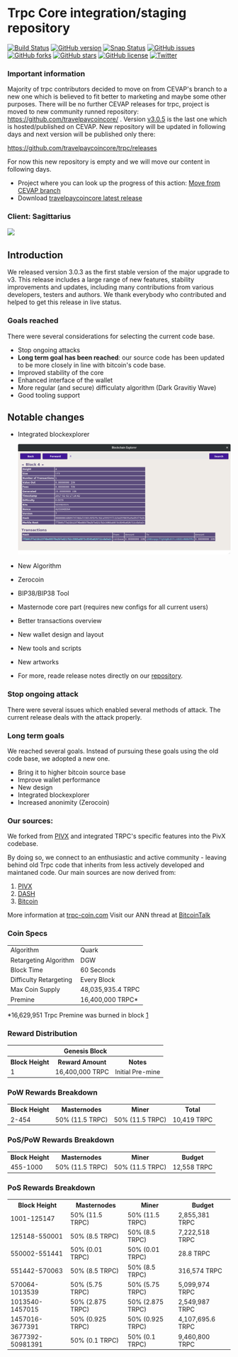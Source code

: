 Trpc Core integration/staging repository
=====================================

[![Build Status](https://travis-ci.org/cevap/trpc.svg?branch=master)](https://travis-ci.org/cevap/trpc) [![GitHub version](https://badge.fury.io/gh/cevap%2Ftrpc.svg)](https://badge.fury.io/gh/cevap%2Ftrpc) [![Snap Status](https://build.snapcraft.io/badge/cevap/trpc.svg)](https://build.snapcraft.io/user/cevap/trpc) [![GitHub issues](https://img.shields.io/github/issues/cevap/trpc.svg)](https://github.com/cevap/trpc/issues) [![GitHub forks](https://img.shields.io/github/forks/cevap/trpc.svg)](https://github.com/cevap/trpc/network) [![GitHub stars](https://img.shields.io/github/stars/cevap/trpc.svg)](https://github.com/cevap/trpc/stargazers) [![GitHub license](https://img.shields.io/github/license/cevap/trpc.svg)](https://github.com/cevap/trpc) [![Twitter](https://img.shields.io/twitter/url/https/github.com/cevap/trpc.svg?style=social)](https://twitter.com/intent/tweet?text=Wow:&url=https%3A%2F%2Fgithub.com%2Fcevap%2Ftrpc)

### Important information

Majority of trpc contributors decided to move on from CEVAP's branch to a new one which is believed to fit better to marketing and maybe some other purposes. There will be no further CEVAP releases for trpc, project is moved to new community runned repository: https://github.com/travelpaycoincore/ . Version [v3.0.5](https://github.com/cevap/trpc/releases/tag/3.0.5) is the last one which is hosted/published on CEVAP. New repository will be updated in following days and next version will be published only there: 

  https://github.com/travelpaycoincore/trpc/releases
  
For now this new repository is empty and we will move our content in following days. 

  - Project where you can look up the progress of this action: [Move from CEVAP branch](https://github.com/orgs/travelpaycoincore/projects/1)
  - Download [travelpaycoincore latest release](https://github.com/travelpaycoincore/trpc/releases)

### Client: Sagittarius

![](assets/images/Sagittarius.jpg)

## Introduction

We released version 3.0.3 as the first stable version of the major upgrade to v3. This release includes a large range of new features, stability improvements and updates, including many contributions from various developers, testers and authors. We thank everybody who contributed and helped to get this release in live status.

### Goals reached

There were several considerations for selecting the current code base.

  - Stop ongoing attacks
  - **Long term goal has been reached**: our source code has been updated to be more closely in line with bitcoin's code base.
  - Improved stability of the core
  - Enhanced interface of the wallet
  - More regular (and secure) difficulaty algorithm (Dark Gravitiy Wave)
  - Good tooling support
 
## Notable changes

 - Integrated blockexplorer

   ![Blockexplorer](assets/images/integrated-blockexplorer.png)

 - New Algorithm
 - Zerocoin
 - BIP38/BIP38 Tool
 - Masternode core part (requires new configs for all current users)
 - Better transactions overview
 - New wallet design and layout
 - New tools and scripts
 - New artworks
 - For more, reade release notes directly on our [repository](https://github.com/cevap/trpc).
### Stop ongoing attack

There were several issues which enabled several methods of attack. The current release deals with the attack properly.

### Long term goals
We reached several goals. Instead of pursuing these goals using the old code base, we adopted a new one.

 - Bring it to higher bitcoin source base
 - Improve wallet performance
 - New design
 - Integrated blockexplorer
 - Increased anonimity (Zerocoin)

### Our sources: 
We forked from [PIVX](https://github.com/PIVX-Project/PIVX) and integrated TRPC's specific features into the PivX codebase.

By doing so, we connect to an enthusiastic and active community - leaving behind old Trpc code that inherits from less actively developed and maintaned code. Our main sources are now derived from:

  1. [PIVX](https://github.com/PIVX-Project/PIVX)
  1. [DASH](https://github.com/dashpay/dash)
  1. [Bitcoin](https://github.com/bitcoin/bitcoin)


More information at [trpc-coin.com](https://www.trpc-coin.com) Visit our ANN thread at [BitcoinTalk](https://bitcointalk.org/index.php?topic=1443633.7200)

### Coin Specs
<table>
<tr><td>Algorithm</td><td>Quark</td></tr>
<tr><td>Retargeting Algorithm</td><td>DGW</td></tr>
<tr><td>Block Time</td><td>60 Seconds</td></tr>
<tr><td>Difficulty Retargeting</td><td>Every Block</td></tr>
<tr><td>Max Coin Supply</td><td>48,035,935.4 TRPC</td></tr>
<tr><td>Premine</td><td>16,400,000 TRPC*</td></tr>
</table>

*16,629,951 Trpc Premine was burned in block [1](https://chainz.cryptoid.info/trpc/block.dws?000000ed2f68cd6c7935831cc1d473da7c6decdb87e8b5dba0afff0b00002690.htm)

### Reward Distribution

<table>
<th colspan=4>Genesis Block</th>
<tr><th>Block Height</th><th>Reward Amount</th><th>Notes</th></tr>
<tr><td>1</td><td>16,400,000 TRPC</td><td>Initial Pre-mine</td></tr>
</table>

### PoW Rewards Breakdown

<table>
<th>Block Height</th><th>Masternodes</th><th>Miner</th><th>Total</th>
<tr><td>2-454</td><td>50% (11.5 TRPC)</td><td>50% (11.5 TRPC)</td><td>10,419 TRPC</td></tr>
</table>

### PoS/PoW Rewards Breakdown

<table>
<th>Block Height</th><th>Masternodes</th><th>Miner</th><th>Budget</th>
<tr><td>455-1000</td><td>50% (11.5 TRPC)</td><td>50% (11.5 TRPC)</td><td>12,558 TRPC</td></tr>
</table>

### PoS Rewards Breakdown

<table>
<th>Block Height</th><th>Masternodes</th><th>Miner</th><th>Budget</th>
<tr><td>1001-125147</td><td>50% (11.5 TRPC)</td><td>50% (11.5 TRPC)</td><td>2,855,381 TRPC</td></tr>
<tr><td>125148-550001</td><td>50% (8.5 TRPC)</td><td>50% (8.5 TRPC)</td><td>7,222,518 TRPC</td></tr>
<tr><td>550002-551441</td><td>50% (0.01 TRPC)</td><td>50% (0.01 TRPC)</td><td>28.8 TRPC</td></tr>
<tr><td>551442-570063</td><td>50% (8.5 TRPC)</td><td>50% (8.5 TRPC)</td><td>316,574 TRPC</td></tr>
<tr><td>570064-1013539</td><td>50% (5.75 TRPC)</td><td>50% (5.75 TRPC)</td><td>5,099,974 TRPC</td></tr>
<tr><td>1013540-1457015</td><td>50% (2.875 TRPC)</td><td>50% (2.875 TRPC)</td><td>2,549,987 TRPC</td></tr>
<tr><td>1457016-3677391</td><td>50% (0.925 TRPC)</td><td>50% (0.925 TRPC)</td><td>4,107,695.6 TRPC</td></tr>
<tr><td>3677392-50981391</td><td>50% (0.1 TRPC)</td><td>50% (0.1 TRPC)</td><td>9,460,800 TRPC</td></tr>
</table>

